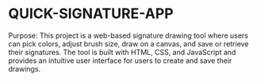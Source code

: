 # QUICK-SIGNATURE-APP
Purpose: This project is a web-based signature drawing tool where users can pick colors, adjust brush size, draw on a canvas, and save or retrieve their signatures. The tool is built with HTML, CSS, and JavaScript and provides an intuitive user interface for users to create and save their drawings. 
